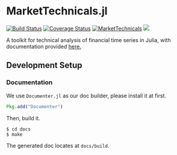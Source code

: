 # MarketTechnicals.jl

[![Build Status](https://travis-ci.org/JuliaQuant/MarketTechnicals.jl.svg?branch=master)](https://travis-ci.org/JuliaQuant/MarketTechnicals.jl)
[![Coverage Status](https://coveralls.io/repos/JuliaQuant/MarketTechnicals.jl/badge.svg?branch=master)](https://coveralls.io/r/JuliaQuant/MarketTechnicals.jl?branch=master)
[![MarketTechnicals](http://pkg.julialang.org/badges/MarketTechnicals_0.5.svg)](http://pkg.julialang.org/?pkg=MarketTechnicals&ver=0.5)
[![](https://img.shields.io/badge/docs-latest-blue.svg)](https://JuliaQuant.github.io/MarketTechnicals.jl/latest/)

A toolkit for technical analysis of financial time series in Julia,
with documentation provided
[here.](http://markettechnicals.readthedocs.org/en/latest/)


## Development Setup

### Documentation

We use `Documenter.jl` as our doc builder, please install it at first.

```julia
Pkg.add("Documenter")
```

Then, build it.

```shell
$ cd docs
$ make
```

The generated doc locates at `docs/build`.
